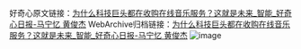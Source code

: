 好奇心原文链接：[为什么科技巨头都在收购在线音乐服务？这就是未来_智能_好奇心日报-马宁忆 黄俊杰](https://www.qdaily.com/articles/1368.html)
WebArchive归档链接：[为什么科技巨头都在收购在线音乐服务？这就是未来_智能_好奇心日报-马宁忆 黄俊杰](http://web.archive.org/web/20190623145841/https://www.qdaily.com/articles/1368.html)
![image](http://ww3.sinaimg.cn/large/007d5XDply1g3v4eb4gr8j30u06z87wh)